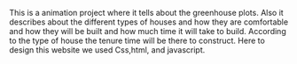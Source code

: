 This is a animation project where it tells about the greenhouse plots.
Also it describes about the different types of houses and how they are comfortable and how they will be built and how much time it will take to build.
According to the type of house the tenure time will be there to construct.
Here to design this website we used Css,html, and javascript.